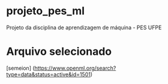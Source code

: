 # projeto_pes_ml
Projeto da disciplina de aprendizagem de máquina - PES UFPE

# Arquivo selecionado
[semeion] (https://www.openml.org/search?type=data&status=active&id=1501)
